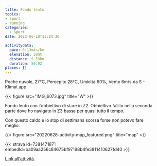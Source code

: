 ```yaml
---
title: Fondo lento
topics:
- sport
- running
categories: 
  - Sport
date: 2022-06-28T13:24:36

activitydata:
  pace: 5:13min/km
  elevation: 30mt
  distance: 9.58km
  duration: 50:02
places: []
---
```


Poche nuvole, 27°C, Percepito 28°C, Umidità 60%, Vento 6m/s da S - Klimat.app

{{< figure src="IMG_6073.jpg" title="W" >}}

<!--more-->

Fondo lento con l'obbiettivo di stare in Z2. Obbiettivo fallito nella seconda parte dove ho navigato in Z3 bassa per quasi tutto il tempo.

Con questo caldo e lo stop di settimana scorsa forse non potevo fare meglio.


{{<  figure src="20220628-activity-map_featured.png" title="map" >}}


{{< strava id=7381471871 embedId=ba09aa256c84675bf97198b4fe3811410627fd40 >}}

[Link all'attività](https://strava.com/activities/7381471871).

